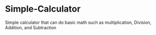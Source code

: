 # Simple-Calculator
Simple calculator that can do basic math such as multiplication, Division, Addition, and Subtraction
